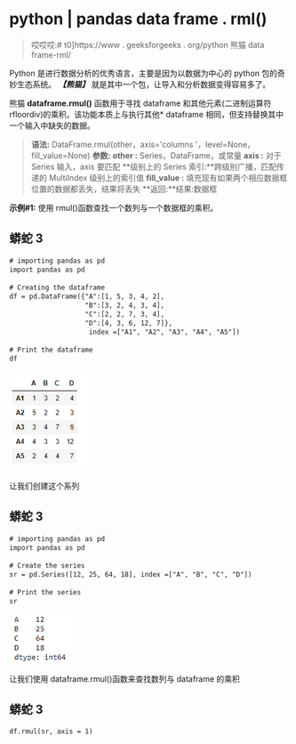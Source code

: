 # python | pandas data frame . rml()

> 哎哎哎:# t0]https://www . geeksforgeeks . org/python 熊猫 data frame-rml/

Python 是进行数据分析的优秀语言，主要是因为以数据为中心的 python 包的奇妙生态系统。 ***【熊猫】*** 就是其中一个包，让导入和分析数据变得容易多了。

熊猫 **dataframe.rmul()** 函数用于寻找 dataframe 和其他元素(二进制运算符 rfloordiv)的乘积。该功能本质上与执行其他* dataframe 相同，但支持替换其中一个输入中缺失的数据。

> **语法:** DataFrame.rmul(other，axis='columns '，level=None，fill_value=None)
> **参数:**
> **other :** Series，DataFrame，或常量
> **axis :** 对于 Series 输入，axis 要匹配
> **级别上的 Series 索引:**跨级别广播，匹配传递的 MultiIndex 级别上的索引值
> **fill_value :** 填充现有如果两个相应数据框位置的数据都丢失，结果将丢失
> **返回:**结果:数据框

**示例#1:** 使用 rmul()函数查找一个数列与一个数据框的乘积。

## 蟒蛇 3

```
# importing pandas as pd
import pandas as pd

# Creating the dataframe
df = pd.DataFrame({"A":[1, 5, 3, 4, 2],
                   "B":[3, 2, 4, 3, 4],
                   "C":[2, 2, 7, 3, 4],
                   "D":[4, 3, 6, 12, 7]},
                    index =["A1", "A2", "A3", "A4", "A5"])

# Print the dataframe
df
```

![](img/e3baabcb070182605e75dbca5770baab.png)

让我们创建这个系列

## 蟒蛇 3

```
# importing pandas as pd
import pandas as pd

# Create the series
sr = pd.Series([12, 25, 64, 18], index =["A", "B", "C", "D"])

# Print the series
sr
```

![](img/a558e26fcf69fbbe10312e5e1070fd43.png)

让我们使用 dataframe.rmul()函数来查找数列与 dataframe 的乘积

## 蟒蛇 3

```
df.rmul(sr, axis = 1)
```